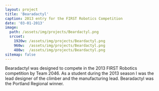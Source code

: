 ```yaml
---
layout: project
title: 'Bearadactyl'
caption: 2013 entry for the FIRST Robotics Competition 
date: '03-01-2013'
image: 
  path: /assets/img/projects/Beardactyl.png
  srcset: 
    1920w: /assets/img/projects/Beardactyl.png
    960w:  /assets/img/projects/Beardactyl.png
    480w:  /assets/img/projects/Beardactyl.png
sitemap: false
---
```

Bearadactyl was designed to compete in the 2013 FIRST Robotics competition by Team 2046. As a student during the 2013 season I was the lead designer of the climber and the manufacturing lead. Bearadactyl was the Portland Regional winner. 